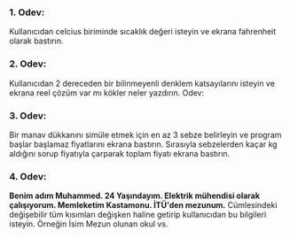 ### 1. Odev:
Kullanıcıdan celcius biriminde sıcaklık değeri isteyin ve ekrana fahrenheit olarak bastırın.
### 2. Odev:
Kullanıcıdan 2 dereceden bir bilinmeyenli denklem katsayılarını isteyin ve ekrana reel çözüm var mı kökler neler yazdırın. Odev:
### 3. Odev:
Bir manav dükkanını simüle etmek için en az 3 sebze belirleyin ve program başlar başlamaz fiyatlarını ekrana bastırın. Sırasıyla sebzelerden kaçar kg aldığını sorup fiyatıyla çarparak toplam fiyatı ekrana bastırın.
### 4. Odev:
**Benim adım Muhammed. 24 Yaşındayım. Elektrik mühendisi olarak çalışıyorum. Memleketim Kastamonu. İTÜ'den mezunum.** Cümlesindeki değişebilir tüm
kısımları değişken haline getirip kullanıcıdan bu bilgileri isteyin. Örneğin İsim Mezun olunan okul vs.
